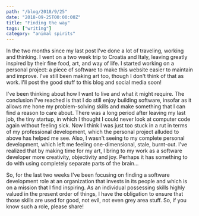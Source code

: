 ```yaml
---
path: "/blog/2018/9/25"
date: "2018-09-25T00:00:00Z"
title: "Finding the way"
tags: ["writing"]
category: "animal spirits"
---
```


In the two months since my last post I've done a lot of traveling, working and thinking. I went on a two week trip to Croatia and Italy, leaving greatly inspired by their fine food, art, and way of life. I started working on a personal project: a piece of software to make this website easier to maintain and improve. I've still been making art too, though I don't think of that as work. I'll post the good stuff to this blog and social media soon!

I've been thinking about how I want to live and what it might require. The conclusion I've reached is that I do still enjoy building software, insofar as it allows me hone my problem-solving skills and make something that I can find a reason to care about. There was a long period after leaving my last job, the tiny startup, in which I thought I could never look at computer code again without feeling sick. Now I think I was just too stuck in a rut in terms of my professional development, which the personal project alluded to above has helped me see. Also, I wasn't seeing to my complete personal development, which left me feeling one-dimensional, stale, burnt-out. I've realized that by making time for my art, I bring to my work as a software developer more creativity, objectivity and joy. Perhaps it has something to do with using completely separate parts of the brain...

So, for the last two weeks I've been focusing on finding a software development role at an organization that invests in its people and which is on a mission that I find inspiring. As an individual possessing skills highly valued in the present order of things, I have the obligation to ensure that those skills are used for good, not evil, not even grey area stuff. So, if you know such a role, please share!




